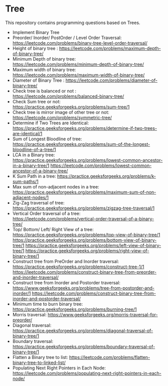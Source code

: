 # Tree
This repository contains programming questions based on Trees.
- Implement Binary Tree
- Preorder/ Inorder/ PostOrder / Level Order Traversal: https://leetcode.com/problems/binary-tree-level-order-traversal/
- Height of binary tree : https://leetcode.com/problems/maximum-depth-of-binary-tree/
- Minimum Depth of binary tree: https://leetcode.com/problems/minimum-depth-of-binary-tree/
- Maximum width of binary tree: https://leetcode.com/problems/maximum-width-of-binary-tree/
- Diameter of Binary Tree : https://leetcode.com/problems/diameter-of-binary-tree/
- Check tree is balanced or not : https://leetcode.com/problems/balanced-binary-tree/
- Check Sum tree or not: https://practice.geeksforgeeks.org/problems/sum-tree/1
- Check tree is mirror image of other tree or not: https://leetcode.com/problems/symmetric-tree/
- Determine if Two Trees are Identical: https://practice.geeksforgeeks.org/problems/determine-if-two-trees-are-identical/1
- Sum of Longest Bloodline of tree: https://practice.geeksforgeeks.org/problems/sum-of-the-longest-bloodline-of-a-tree/1
- LCA in a Binary tree:
  https://practice.geeksforgeeks.org/problems/lowest-common-ancestor-in-a-binary-tree/1
  https://leetcode.com/problems/lowest-common-ancestor-of-a-binary-tree/
- K Sum Path in a tree:  https://practice.geeksforgeeks.org/problems/k-sum-paths/1
- Max sum of non-adjacent nodes in a tree: https://practice.geeksforgeeks.org/problems/maximum-sum-of-non-adjacent-nodes/1
- Zig-Zag traversal of tree: https://practice.geeksforgeeks.org/problems/zigzag-tree-traversal/1
- Vertical Order traversal of a tree: https://leetcode.com/problems/vertical-order-traversal-of-a-binary-tree/
- Top/ Bottom/ Left/ Right View of a tree:
  https://practice.geeksforgeeks.org/problems/top-view-of-binary-tree/1
  https://practice.geeksforgeeks.org/problems/bottom-view-of-binary-tree/1
  https://practice.geeksforgeeks.org/problems/left-view-of-binary-tree/1
  https://practice.geeksforgeeks.org/problems/right-view-of-binary-tree/1
- Construct tree from PreOrder and Inorder traversal:
  https://practice.geeksforgeeks.org/problems/construct-tree-1/1
  https://leetcode.com/problems/construct-binary-tree-from-preorder-and-inorder-traversal/
- Construct tree from Inorder and Postorder traversal:
  https://www.geeksforgeeks.org/problems/tree-from-postorder-and-inorder/1
  https://leetcode.com/problems/construct-binary-tree-from-inorder-and-postorder-traversal/
- Minimum time to burn binary tree: https://practice.geeksforgeeks.org/problems/burning-tree/1
- Morris traversal: https://www.geeksforgeeks.org/morris-traversal-for-preorder/
- Diagonal traversal: https://practice.geeksforgeeks.org/problems/diagonal-traversal-of-binary-tree/1 
- Boundary traversal: https://practice.geeksforgeeks.org/problems/boundary-traversal-of-binary-tree/1 
- Flatten a Binary tree to list: https://leetcode.com/problems/flatten-binary-tree-to-linked-list/ 
- Populating Next Right Pointers in Each Node: https://leetcode.com/problems/populating-next-right-pointers-in-each-node/
